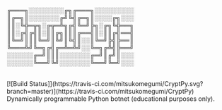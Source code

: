 ╔═══╗░░░░░░░░╔╗╔═══╗░░░░░░░░░<br>
║╔═╗║░░░░░░░╔╝╚╣╔═╗║░░░░╔╗░░░<br>
║║░╚╬═╦╗░╔╦═╩╗╔╣╚═╝╠╗░╔╗╚╬══╗<br>
║║░╔╣╔╣║░║║╔╗║║║╔══╣║░║║╔╣══╣<br>
║╚═╝║║║╚═╝║╚╝║╚╣║░░║╚═╝╠╣╠══║<br>
╚═══╩╝╚═╗╔╣╔═╩═╩╝░░╚═╗╔╩╣╠══╝<br>
░░░░░░╔═╝║║║░░░░░░░╔═╝║╔╝║░░░<br>
░░░░░░╚══╝╚╝░░░░░░░╚══╝╚═╝░░░<br>

<br>
[![Build Status]](https://travis-ci.com/mitsukomegumi/CryptPy.svg?branch=master)](https://travis-ci.com/mitsukomegumi/CryptPy)
<br>
Dynamically programmable Python botnet (educational purposes only).
